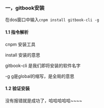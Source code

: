 ### 一，gitbook安装

在dos窗口中输入``cnpm install gitbook-cli -g``

#### 1.1 指令解析

cnpm 安装工具

install 安装的意思

gitbook-cli 是我们即将安装的软件名字

-g  g是global的缩写，是全局的意思

#### 1.2 验证安装

没有报错就是成功了，哈哈哈哈哈~~~~